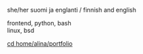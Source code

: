 she/her
suomi ja englanti / finnish and english

frontend, python, bash  
linux, bsd

[cd home/alina/portfolio](https://github.com/belljars/portfolio)
